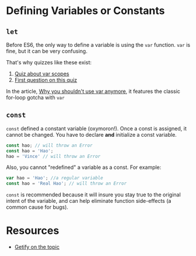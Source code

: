 # Defining Variables or Constants

## `let`
Before ES6, the only way to define a variable is using the `var` function.  `var` is fine, but it can be very confusing.

That's why quizzes like these exist:
1. [Quiz about var scopes](http://madebyknight.com/javascript-scope/)
2. [First question on this quiz](http://dmitry.baranovskiy.com/post/91403200)

In the article, [Why you shouldn't use var anymore](https://hackernoon.com/why-you-shouldnt-use-var-anymore-f109a58b9b70#.p35hexjfk), it features the classic for-loop gotcha with `var`

## `const`
`const` defined a constant variable (oxymoron!).  Once a const is assigned, it cannot be changed.  You have to declare **and** initialize a const variable.

```js
const hao; // will throw an Error
const hao = 'Hao';
hao = 'Vince' // will throw an Error
```

Also, you cannot "redefined" a variable as a const.  For example:
```js
var hao = 'Hao'; //a regular variable
const hao = 'Real Hao'; // will throw an Error
```

`const` is recommended because it will insure you stay true to the original intent of the variable, and can help eliminate function side-effects (a common cause for bugs).

# Resources
* [Getify on the topic](https://github.com/getify/You-Dont-Know-JS/blob/master/es6%20%26%20beyond/ch2.md#let-declarations)
